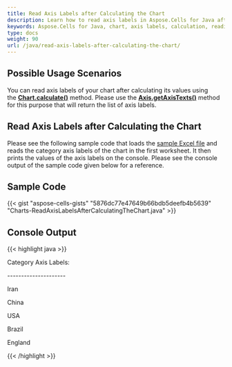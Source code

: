 ```yaml
---
title: Read Axis Labels after Calculating the Chart
description: Learn how to read axis labels in Aspose.Cells for Java after calculating the chart. Our guide will show you how to access and retrieve axis labels, including their formatting and positioning.
keywords: Aspose.Cells for Java, chart, axis labels, calculation, reading, accessing, retrieving, formatting, positioning.
type: docs
weight: 90
url: /java/read-axis-labels-after-calculating-the-chart/
---
```


## **Possible Usage Scenarios**

You can read axis labels of your chart after calculating its values using the [**Chart.calculate()**](https://reference.aspose.com/cells/java/com.aspose.cells/chart/#calculate--) method. Please use the [**Axis.getAxisTexts()**](https://reference.aspose.com/cells/java/com.aspose.cells/axis/#getAxisTexts--) method for this purpose that will return the list of axis labels.

## **Read Axis Labels after Calculating the Chart**

Please see the following sample code that loads the [sample Excel file](64716829.xlsx) and reads the category axis labels of the chart in the first worksheet. It then prints the values of the axis labels on the console. Please see the console output of the sample code given below for a reference.

## **Sample Code**

{{< gist "aspose-cells-gists" "5876dc77e47649b66bdb5deefb4b5639" "Charts-ReadAxisLabelsAfterCalculatingTheChart.java" >}}

## **Console Output**

{{< highlight java >}}

 Category Axis Labels:

\---------------------

Iran

China

USA

Brazil

England

{{< /highlight >}}
